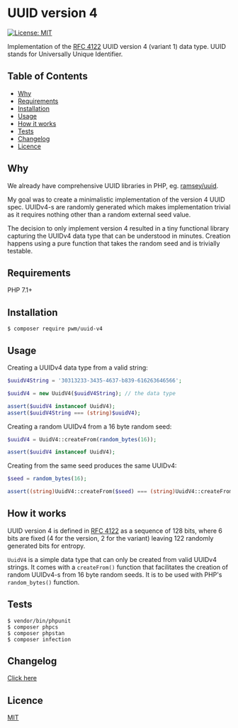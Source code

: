 # UUID version 4

[![License: MIT](https://img.shields.io/badge/License-MIT-yellow.svg)](https://opensource.org/licenses/MIT)

Implementation of the [RFC 4122](https://tools.ietf.org/html/rfc4122) UUID version 4 (variant 1) data type. UUID stands for Universally Unique Identifier.

## Table of Contents

* [Why](#why)
* [Requirements](#requirements)
* [Installation](#installation)
* [Usage](#usage)
* [How it works](#how-it-works)
* [Tests](#tests)
* [Changelog](#changelog)
* [Licence](#licence)

## Why

We already have comprehensive UUID libraries in PHP, eg. [ramsey/uuid](https://github.com/ramsey/uuid).

My goal was to create a minimalistic implementation of the version 4 UUID spec. UUIDv4-s are randomly generated which makes implementation trivial as it requires nothing other than a random external seed value.

The decision to only implement version 4 resulted in a tiny functional library capturing the UUIDv4 data type that can be understood in minutes. Creation happens using a pure function that takes the random seed and is trivially testable.

## Requirements

PHP 7.1+

## Installation

    $ composer require pwm/uuid-v4

## Usage

Creating a UUIDv4 data type from a valid string:

```php
$uuidV4String = '30313233-3435-4637-b839-616263646566';

$uuidV4 = new UuidV4($uuidV4String); // the data type

assert($uuidV4 instanceof UuidV4);
assert($uuidV4String === (string)$uuidV4);
```

Creating a random UUIDv4 from a 16 byte random seed:

```php
$uuidV4 = UuidV4::createFrom(random_bytes(16));

assert($uuidV4 instanceof UuidV4);
```

Creating from the same seed produces the same UUIDv4:

```php
$seed = random_bytes(16);

assert((string)UuidV4::createFrom($seed) === (string)UuidV4::createFrom($seed));
```
 
## How it works

UUID version 4 is defined in [RFC 4122](https://tools.ietf.org/html/rfc4122) as a sequence of 128 bits, where 6 bits are fixed (4 for the version, 2 for the variant) leaving 122 randomly generated bits for entropy.

`UuidV4` is a simple data type that can only be created from valid UUIDv4 strings. It comes with a `createFrom()` function that facilitates the creation of random UUIDv4-s from 16 byte random seeds. It is to be used with PHP's `random_bytes()` function.

## Tests

	$ vendor/bin/phpunit
	$ composer phpcs
	$ composer phpstan
	$ composer infection

## Changelog

[Click here](changelog.md)

## Licence

[MIT](LICENSE)
